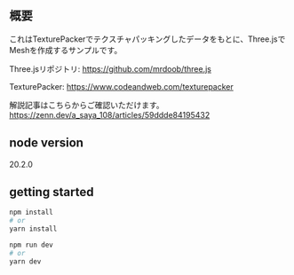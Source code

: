 ## 概要

これはTexturePackerでテクスチャパッキングしたデータをもとに、Three.jsでMeshを作成するサンプルです。

Three.jsリポジトリ: https://github.com/mrdoob/three.js

TexturePacker: https://www.codeandweb.com/texturepacker

解説記事はこちらからご確認いただけます。
https://zenn.dev/a_saya_108/articles/59ddde84195432

## node version
20.2.0

## getting started
```bash
npm install
# or
yarn install
```

```bash
npm run dev
# or
yarn dev
```

